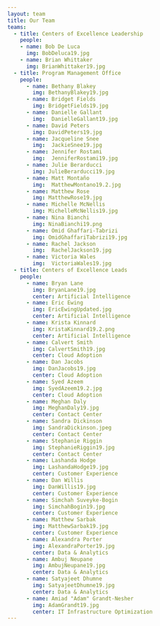 ```yaml
---
layout: team
title: Our Team
teams:
  - title: Centers of Excellence Leadership
    people:
    - name: Bob De Luca
      img: BobDeluca19.jpg 
    - name: Brian Whittaker
      img: BrianWhittaker19.jpg 
  - title: Program Management Office
    people:
      - name: Bethany Blakey
        img: BethanyBlakey19.jpg
      - name: Bridget Fields
        img: BridgetFields19.jpg
      - name: Danielle Gallant
        img:  DanielleGallant19.jpg
      - name: David Peters
        img: DavidPeters19.jpg
      - name: Jacqueline Snee
        img:  JackieSnee19.jpg
      - name: Jennifer Rostami
        img:  JenniferRostami19.jpg
      - name: Julie Berarducci
        img: JulieBerarducci19.jpg
      - name: Matt Montaño
        img:  MatthewMontano19.2.jpg
      - name: Matthew Rose
        img: MatthewRose19.jpg
      - name: Michelle McNellis
        img: MichelleMcNellis19.jpg
      - name: Nina Bianchi
        img: NinaBianchi19.png
      - name: Omid Ghaffari-Tabrizi
        img: OmidGhaffariTabrizi19.jpg
      - name: Rachel Jackson
        img:  RachelJackson19.jpg
      - name: Victoria Wales
        img:  VictoriaWales19.jpg
  - title: Centers of Excellence Leads
    people:
      - name: Bryan Lane
        img: BryanLane19.jpg 
        center: Artificial Intelligence
      - name: Eric Ewing
        img: EricEwingUpdated.jpg
        center: Artificial Intelligence
      - name: Krista Kinnard
        img: KristaKinnard19.2.png 
        center: Artificial Intelligence
      - name: Calvert Smith
        img: CalvertSmith19.jpg
        center: Cloud Adoption
      - name: Dan Jacobs
        img: DanJacobs19.jpg
        center: Cloud Adoption
      - name: Syed Azeem
        img: SyedAzeem19.2.jpg
        center: Cloud Adoption
      - name: Meghan Daly
        img: MeghanDaly19.jpg
        center: Contact Center
      - name: Sandra Dickinson
        img: SandraDickinson.jpeg
        center: Contact Center   
      - name: Stephanie Riggin
        img: StephanieRiggin19.jpg
        center: Contact Center
      - name: Lashanda Hodge
        img: LashandaHodge19.jpg
        center: Customer Experience
      - name: Dan Willis
        img: DanWillis19.jpg
        center: Customer Experience
      - name: Simchah Suveyke-Bogin
        img: SimchahBogin19.jpg
        center: Customer Experience
      - name: Matthew Sarbak
        img: MatthewSarbak19.jpg
        center: Customer Experience
      - name: Alexandra Porter
        img: AlexandraPorter19.jpg 
        center: Data & Analytics
      - name: Ambuj Neupane
        img: AmbujNeupane19.jpg
        center: Data & Analytics
      - name: Satyajeet Dhumne
        img: SatyajeetDhumne19.jpg
        center: Data & Analytics
      - name: Amiad "Adam" Grandt-Nesher
        img: AdamGrandt19.jpg
        center: IT Infrastructure Optimization
---
```

